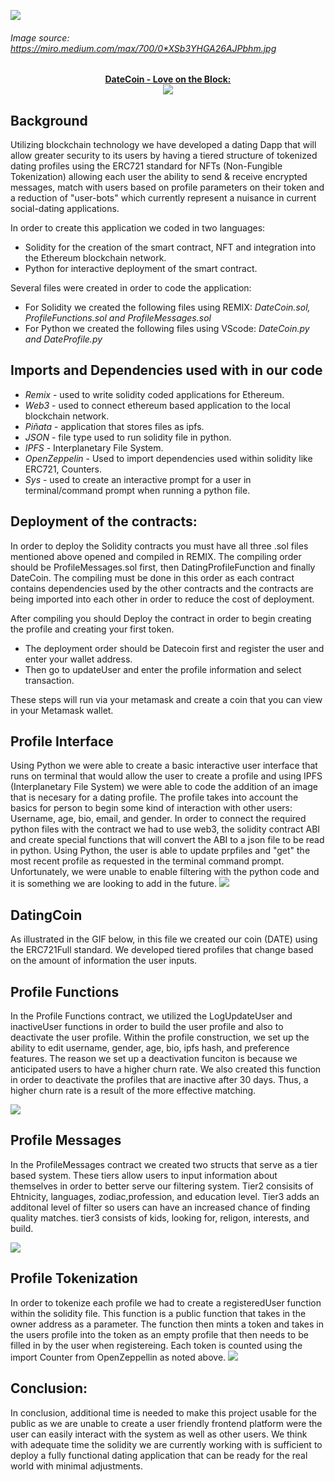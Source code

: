 

<img src= images/crypto-love.jpg><br>
###### _Image source: https://miro.medium.com/max/700/0*XSb3YHGA26AJPbhm.jpg_
<p align="center">
    <ins><b>DateCoin - Love on the Block:</b><br><ins>
    <img src=images/DateCoin_Logo.PNG>
</p>

## Background
<p> Utilizing blockchain technology we have developed a dating Dapp that will allow greater security to its users by having a tiered structure of tokenized dating profiles using the ERC721 standard for NFTs (Non-Fungible Tokenization) allowing each user the ability to send & receive encrypted messages, match with users based on profile parameters on their token and a reduction of "user-bots" which currently represent a nuisance in current social-dating applications. 

In order to create this application we coded in two languages:
  
- Solidity for the creation of the smart contract, NFT and integration into the Ethereum blockchain network.
- Python for interactive deployment of the smart contract.

Several files were created in order to code the application:

- For Solidity we created the following files using REMIX: *DateCoin.sol, ProfileFunctions.sol and ProfileMessages.sol*
- For Python we created the following files using VScode: *DateCoin.py and DateProfile.py*

</p>

## Imports and Dependencies used with in our code

- *Remix* -  used to write solidity coded applications for Ethereum.
- *Web3* - used to connect ethereum based application to the local blockchain network.
- *Piñata* - application that stores files as ipfs.
- *JSON* - file type used to run solidity file in python.
- *IPFS* - Interplanetary File System.
- *OpenZeppelin* - Used to import dependencies used within solidity like ERC721, Counters.
- *Sys* - used to create an interactive prompt for a user in terminal/command prompt when running a python file.

## Deployment of the contracts:
<p> In order to deploy the Solidity contracts you must have all three .sol files mentioned above opened and compiled in REMIX. The compiling order should be ProfileMessages.sol first, then DatingProfileFunction and finally DateCoin. The compiling must be done in this order as each contract contains dependencies used by the other contracts and the contracts are being imported into each other in order to reduce the cost of deployment. 

After compiling you should Deploy the contract in order to begin creating the profile and creating your first token. 
- The deployment order should be Datecoin first and register the user and enter your wallet address. 
- Then go to updateUser and enter the profile information and select transaction. 

These steps will run via your metamask and create a coin that you can view in your Metamask wallet. 

## Profile Interface
<p> Using Python we were able to create a basic interactive user interface that runs on terminal that would allow the user to create a profile and using IPFS (Interplanetary File System) we were able to code the addition of an image that is necesary for a dating profile. The profile takes into account the basics for person to begin some kind of interaction with other users: Username, age, bio, email, and gender. In order to connect the required python files with the contract we had to use web3, the solidity contract ABI and create special functions that will convert the ABI to a json file to be read in python. Using Python, the user is able to update prpfiles and "get" the most recent profile as requested in the terminal command prompt. Unfortunately, we were unable to enable filtering with the python code and it is something we are looking to add in the future. 
  
<img src= images/New-ProfilePY.PNG>



## DatingCoin
As illustrated in the GIF below, in this file we created our coin (DATE) using the ERC721Full standard. We developed tiered profiles that change based on the amount of information the user inputs.



## Profile Functions
In the Profile Functions contract, we utilized the LogUpdateUser and inactiveUser functions in order to build the user profile and also to deactivate the user profile. Within the profile construction, we set up the ability to edit username, gender, age, bio, ipfs hash, and preference features. The reason we set up a deactivation funciton is because we anticipated users to have a higher churn rate. We also created this function in order to deactivate the profiles that are inactive after 30 days. Thus, a higher churn rate is a result of the more effective matching.

<img src= images/Profile_Functions.PNG>

## Profile Messages

In the ProfileMessages contract we created two structs that serve as a tier based system. These tiers allow users to input information about themselves in order to better serve our filtering system. Tier2 consisits of Ehtnicity, languages, zodiac,profession, and education level. Tier3 adds an additonal level of filter so users can have an increased chance of finding quality matches. tier3 consists of kids, looking for, religon, interests, and build. 

<img src= images/Message.PNG>

## Profile Tokenization
<p> In order to tokenize each profile we had to create a registeredUser function within the solidity file. This function is a public function that takes in the owner address as a parameter. The function then mints a token and takes in the users profile into the token as an empty profile that then needs to be filled in by the user when registereing. Each token is counted using the import Counter from OpenZeppellin as noted above. 
  
<img src= images/Tokenization.PNG>

## Conclusion:
<p> In conclusion, additional time is needed to make this project usable for the public as we are unable to create a user friendly frontend platform were the user can easily interact with the system as well as other users. We think with adequate time the solidity we are currently working with is sufficient to deploy a fully functional dating application that can be ready for the real world with minimal adjustments.






